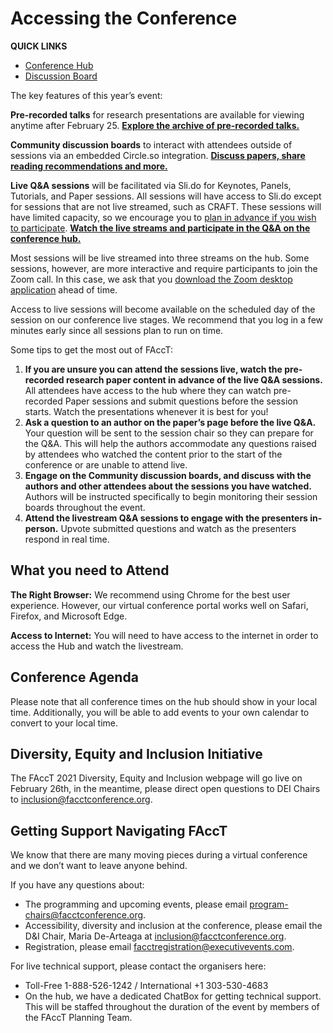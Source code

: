 
# Accessing the Conference

**QUICK LINKS**
* [Conference Hub](https://2021.facctconference.org/)
* [Discussion Board](https://facct.circle.so/)

The key features of this year’s event: 

**Pre-recorded talks** for research presentations are available for viewing anytime after February 25. __[Explore the archive of pre-recorded talks.](https://2021.facctconference.org/library)__

**Community discussion boards** to interact with attendees outside of sessions via an embedded Circle.so integration. __[Discuss papers, share reading recommendations and more.](https://2021.facctconference.org/library)__

**Live Q&A sessions** will be facilitated via Sli.do for Keynotes, Panels, Tutorials, and Paper sessions. All sessions will have access to Sli.do except for sessions that are not live streamed, such as CRAFT. These sessions will have limited capacity, so we encourage you to [plan in advance if you wish to participate](https://forms.gle/GVQPEfpXDdmyKA517). __[Watch the live streams and participate in the Q&A on the conference hub.](https://2021.facctconference.org/)__

Most sessions will be live streamed into three streams on the hub. Some sessions, however, are more interactive and require participants to join the Zoom call. In this case, we ask that you [download the Zoom desktop application](https://zoom.us/download) ahead of time.

Access to live sessions will become available on the scheduled day of the session on our conference live stages. We recommend that you log in a few minutes early since all sessions plan to run on time.

Some tips to get the most out of FAccT:

1. **If you are unsure you can attend the sessions live, watch the pre-recorded research paper content in advance of the live Q&A sessions.** All attendees have access to the hub where they can watch pre-recorded Paper sessions and submit questions before the session starts. Watch the presentations whenever it is best for you!
2. **Ask a question to an author on the paper’s page before the live Q&A.** Your question will be sent to the session chair so they can prepare for the Q&A.  This will help the authors accommodate any questions raised by attendees who watched the content prior to the start of the conference or are unable to attend live.
3. **Engage on the Community discussion boards, and discuss with the authors and other attendees about the sessions you have watched.** Authors will be instructed specifically to begin monitoring their session boards throughout the event.
4. **Attend the livestream Q&A sessions to engage with the presenters in-person.** Upvote submitted questions and watch as the presenters respond in real time.

## What you need to Attend

**The Right Browser:** We recommend using Chrome for the best user experience. However, our virtual conference portal works well on Safari, Firefox, and Microsoft Edge.

**Access to Internet:** You will need to have access to the internet in order to access the Hub and watch the livestream.


## Conference Agenda

Please note that all conference times on the hub should show in your local time. Additionally, you will be able to add events to your own calendar to convert to your local time.

## Diversity, Equity and Inclusion Initiative

The FAccT 2021 Diversity, Equity and Inclusion webpage will go live on February 26th, in the meantime, please direct open questions to DEI Chairs to inclusion@facctconference.org.

## Getting Support Navigating FAccT

We know that there are many moving pieces during a virtual conference and we don’t want to leave anyone behind.

If you have any questions about:

* The programming and upcoming events, please email program-chairs@facctconference.org.
* Accessibility, diversity and inclusion at the conference, please email the D&I Chair, Maria De-Arteaga at inclusion@facctconference.org.
* Registration, please email facctregistration@executivevents.com.

For live technical support, please contact the organisers here:
* Toll-Free 1-888-526-1242 / International +1 303-530-4683
* On the hub, we have a dedicated ChatBox for getting technical support. This will be staffed throughout the duration of the event by members of the FAccT Planning Team.
